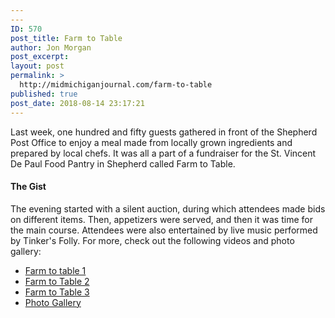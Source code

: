 ```yaml
---
---
ID: 570
post_title: Farm to Table
author: Jon Morgan
post_excerpt:
layout: post
permalink: >
  http://midmichiganjournal.com/farm-to-table
published: true
post_date: 2018-08-14 23:17:21
---
```

<p>Last week, one hundred and fifty guests gathered in front of the Shepherd Post Office to enjoy a meal made from locally grown ingredients and prepared by local chefs. It was all a part of a fundraiser for the St. Vincent De Paul Food Pantry in Shepherd called Farm to Table.</p>
<h4>The Gist</h4>
<p>The evening started with a silent auction, during which attendees made bids on different items. Then, appetizers were served, and then it was time for the main course. Attendees were also entertained by live music performed by Tinker's Folly.
For more, check out the following videos and photo gallery:</p>
<ul>
<li><a href="https://www.youtube.com/watch?v=52z6WWFf9n8&amp;feature=youtu.be">Farm to table 1</a></li>
<li><a href="https://www.youtube.com/watch?v=j1Xb1wM9NB8&amp;feature=youtu.be">Farm to Table 2</a></li>
<li><a href="https://www.youtube.com/watch?v=Wn4-oYodBhM&amp;list=PLA057bskPkVpLfW5ViWZU67ps8lZsalFh&amp;index=4">Farm to Table 3</a></li>
<li><a href="https://www.themorningsun.com/lifestyles/photos-shepherd-farm-to-table-dinner/collection_99e43128-9fad-11e8-b4ec-a32b4b92b8b9.html#3">Photo Gallery</a></li>
</ul>